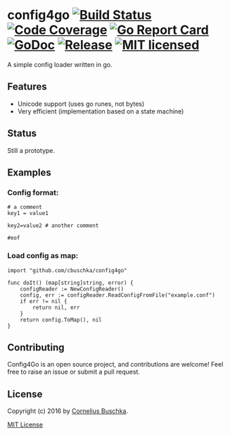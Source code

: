 # config4go [![Build Status](https://travis-ci.org/cbuschka/config4go.svg)](https://travis-ci.org/cbuschka/config4go) [![Code Coverage](https://img.shields.io/codecov/c/github/cbuschka/config4go.svg)](https://codecov.io/gh/cbuschka/config4go) [![Go Report Card](https://goreportcard.com/badge/github.com/cbuschka/config4go)](https://goreportcard.com/report/github.com/cbuschka/config4go) [![GoDoc](https://godoc.org/github.com/cbuschka/config4go?status.svg)](https://godoc.org/github.com/cbuschka/config4go) [![Release](https://img.shields.io/github/release/cbuschka/config4go.svg)](https://github.com/cbuschka/config4go/releases/latest) [![MIT licensed](https://img.shields.io/badge/license-MIT-blue.svg)](https://raw.githubusercontent.com/cbuschka/config4go/master/LICENSE)

A simple config loader written in go.

## Features

* Unicode support (uses go runes, not bytes)
* Very efficient (implementation based on a state machine)

## Status

Still a prototype.

## Examples

### Config format:
```
# a comment
key1 = value1

key2=value2 # another comment

#eof
```

### Load config as map:
```
import "github.com/cbuschka/config4go"

func doIt() (map[string]string, error) {
    configReader := NewConfigReader()
	config, err := configReader.ReadConfigFromFile("example.conf")
	if err != nil {
	    return nil, err
	}
	return config.ToMap(), nil
}
```

## Contributing

Config4Go is an open source project, and contributions are welcome! Feel free to raise an issue or submit a pull request.

## License

Copyright (c) 2016 by [Cornelius Buschka](https://github.com/cbuschka).

[MIT License](LICENSE)
